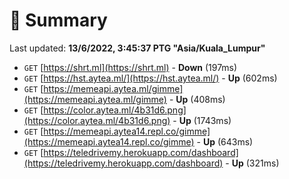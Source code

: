 # 📖 Summary
Last updated: **13/6/2022, 3:45:37 PTG "Asia/Kuala_Lumpur"**

- `GET` [https://shrt.ml](https://shrt.ml) - **Down** (197ms)
- `GET` [https://hst.aytea.ml/](https://hst.aytea.ml/) - **Up** (602ms)
- `GET` [https://memeapi.aytea.ml/gimme](https://memeapi.aytea.ml/gimme) - **Up** (408ms)
- `GET` [https://color.aytea.ml/4b31d6.png](https://color.aytea.ml/4b31d6.png) - **Up** (1743ms)
- `GET` [https://memeapi.aytea14.repl.co/gimme](https://memeapi.aytea14.repl.co/gimme) - **Up** (643ms)
- `GET` [https://teledrivemy.herokuapp.com/dashboard](https://teledrivemy.herokuapp.com/dashboard) - **Up** (321ms)
